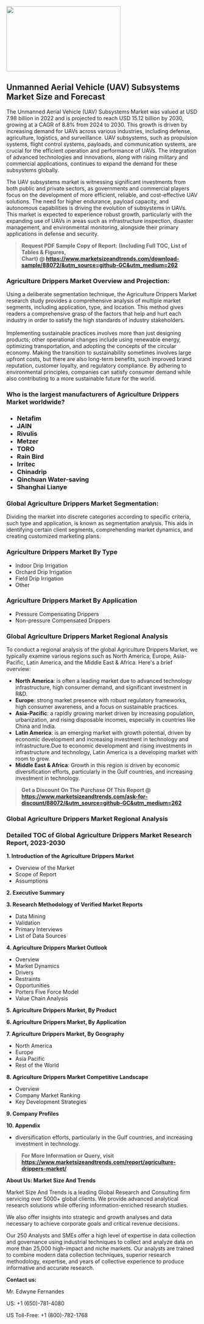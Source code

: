 <p><img class="alignnone size-medium wp-image-20088" src="https://ffe5etoiles.com/wp-content/uploads/2024/12/MST1-300x171.png" alt="" width="300" height="171" /></p><h2>Unmanned Aerial Vehicle (UAV) Subsystems Market Size and Forecast</h2><p>The Unmanned Aerial Vehicle (UAV) Subsystems Market was valued at USD 7.98 billion in 2022 and is projected to reach USD 15.12 billion by 2030, growing at a CAGR of 8.8% from 2024 to 2030. This growth is driven by increasing demand for UAVs across various industries, including defense, agriculture, logistics, and surveillance. UAV subsystems, such as propulsion systems, flight control systems, payloads, and communication systems, are crucial for the efficient operation and performance of UAVs. The integration of advanced technologies and innovations, along with rising military and commercial applications, continues to expand the demand for these subsystems globally.</p><p>The UAV subsystems market is witnessing significant investments from both public and private sectors, as governments and commercial players focus on the development of more efficient, reliable, and cost-effective UAV solutions. The need for higher endurance, payload capacity, and autonomous capabilities is driving the evolution of subsystems in UAVs. This market is expected to experience robust growth, particularly with the expanding use of UAVs in areas such as infrastructure inspection, disaster management, and environmental monitoring, alongside their primary applications in defense and security.</p></p><blockquote id="" class=""><strong>Request PDF Sample Copy of Report: (Including Full TOC, List of Tables &amp; Figures, Chart)&nbsp;@&nbsp;<strong><a href="https://www.marketsizeandtrends.com/download-sample/88072/&utm_source=github-GC&utm_medium=262" target="_blank">https://www.marketsizeandtrends.com/download-sample/88072/&utm_source=github-GC&utm_medium=262</a></strong></strong></blockquote><h3 id="" class="">Agriculture Drippers Market&nbsp;Overview and Projection:</h3><p id="" class="">Using a deliberate segmentation technique, the Agriculture Drippers Market research study provides a comprehensive analysis of multiple market segments, including application, type, and location. This method gives readers a comprehensive grasp of the factors that help and hurt each industry in order to satisfy the high standards of industry stakeholders. <br /> <br />Implementing sustainable practices involves more than just designing products; other operational changes include using renewable energy, optimizing transportation, and adopting the concepts of the circular economy. Making the transition to sustainability sometimes involves large upfront costs, but there are also long-term benefits, such improved brand reputation, customer loyalty, and regulatory compliance. By adhering to environmental principles, companies can satisfy consumer demand while also contributing to a more sustainable future for the world.</p><h3 id="" class="">Who is the largest manufacturers of&nbsp;Agriculture Drippers Market worldwide?</h3><h3 class=""><p><ul><li>Netafim </li><li> JAIN </li><li> Rivulis </li><li> Metzer </li><li> TORO </li><li> Rain Bird </li><li> Irritec </li><li> Chinadrip </li><li> Qinchuan Water-saving </li><li> Shanghai Lianye</li></ul></p></h3><h3 id="" class="">Global&nbsp;Agriculture Drippers Market Segmentation:</h3><p id="" class="">Dividing the market into discrete categories according to specific criteria, such type and application, is known as segmentation analysis. This aids in identifying certain client segments, comprehending market dynamics, and creating customized marketing plans.</p><h3 id="" class="">Agriculture Drippers Market&nbsp;By Type</h3><p><p><ul><li>Indoor Drip Irrigation </li><li> Orchard Drip Irrigation </li><li> Field Drip Irrigation </li><li> Other</p></li></ul></p></p><h3 id="" class="">Agriculture Drippers Market&nbsp;By Application</h3><p class=""><p><ul><li>Pressure Compensating Drippers </li><li> Non-pressure Compensated Drippers</li></ul></p></p><h3 id="" class="">Global Agriculture Drippers Market Regional Analysis</h3><p id="" class="">To conduct a regional analysis of the global Agriculture Drippers Market, we typically examine various regions such as North America, Europe, Asia-Pacific, Latin America, and the Middle East &amp; Africa. Here's a brief overview:</p><ul><li><strong>North America</strong>: is often a leading market due to advanced technology infrastructure, high consumer demand, and significant investment in R&amp;D.</li><li><strong>Europe</strong>: strong market presence with robust regulatory frameworks, high consumer awareness, and a focus on sustainable practices.</li><li><strong>Asia-Pacific</strong>: a rapidly growing market driven by increasing population, urbanization, and rising disposable incomes, especially in countries like China and India.</li><li><strong>Latin America</strong>: is an emerging market with growth potential, driven by economic development and increasing investment in technology and infrastructure.Due to economic development and rising investments in infrastructure and technology, Latin America is a developing market with room to grow.</li><li><strong>Middle East &amp; Africa</strong>: Growth in this region is driven by economic diversification efforts, particularly in the Gulf countries, and increasing investment in technology.</li></ul><blockquote id="" class=""><strong>Get a Discount On The Purchase Of This Report @ <strong><a href="https://www.marketsizeandtrends.com/ask-for-discount/88072/&utm_source=github-GC&utm_medium=262" target="_blank">https://www.marketsizeandtrends.com/ask-for-discount/88072/&utm_source=github-GC&utm_medium=262</a></strong></strong></blockquote><h3 id="" class="">Global Agriculture Drippers Market Regional Analysis</h3><h3 id="" class="">Detailed TOC of Global Agriculture Drippers Market Research Report, 2023-2030</h3><p id="" class=""><strong>1. Introduction of the Agriculture Drippers Market</strong></p><ul><li>Overview of the Market</li><li>Scope of Report</li><li>Assumptions</li></ul><p id="" class=""><strong>2. Executive Summary</strong></p><p id="" class=""><strong>3. Research Methodology of Verified Market Reports</strong></p><ul><li>Data Mining</li><li>Validation</li><li>Primary Interviews</li><li>List of Data Sources</li></ul><p id="" class=""><strong>4. Agriculture Drippers Market Outlook</strong></p><ul><li>Overview</li><li>Market Dynamics</li><li>Drivers</li><li>Restraints</li><li>Opportunities</li><li>Porters Five Force Model</li><li>Value Chain Analysis</li></ul><p id="" class=""><strong>5. Agriculture Drippers Market, By Product</strong></p><p id="" class=""><strong>6. Agriculture Drippers Market, By Application</strong></p><p id="" class=""><strong>7. Agriculture Drippers Market, By Geography</strong></p><ul><li>North America</li><li>Europe</li><li>Asia Pacific</li><li>Rest of the World</li></ul><p id="" class=""><strong>8. Agriculture Drippers Market Competitive Landscape</strong></p><ul><li>Overview</li><li>Company Market Ranking</li><li>Key Development Strategies</li></ul><p id="" class=""><strong>9. Company Profiles</strong></p><p id="" class=""><strong>10. Appendix</strong></p><ul><li>diversification efforts, particularly in the Gulf countries, and increasing investment in technology.</li></ul><blockquote id="" class=""><strong>For More Information or Query, visit <strong><strong><a href="https://www.marketsizeandtrends.com/report/agriculture-drippers-market/" target="_blank">https://www.marketsizeandtrends.com/report/agriculture-drippers-market/</a></strong></strong></strong></blockquote><p id="" class=""><strong>About Us: Market Size And Trends</strong></p><p id="" class="">Market Size And Trends is a leading Global Research and Consulting firm servicing over 5000+ global clients. We provide advanced analytical research solutions while offering information-enriched research studies.</p><p id="" class="">We also offer insights into strategic and growth analyses and data necessary to achieve corporate goals and critical revenue decisions.</p><p id="" class="">Our 250 Analysts and SMEs offer a high level of expertise in data collection and governance using industrial techniques to collect and analyze data on more than 25,000 high-impact and niche markets. Our analysts are trained to combine modern data collection techniques, superior research methodology, expertise, and years of collective experience to produce informative and accurate research.</p><p id="" class=""><strong>Contact us:</strong></p><p id="" class="">Mr. Edwyne Fernandes</p><p id="" class="">US: +1 (650)-781-4080</p><p id="" class="">US Toll-Free: +1 (800)-782-1768</p>
